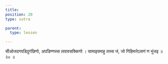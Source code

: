 ```yaml
---
title: 
position: 20
type: sutra

parent:
  type: lesson

---
```


सीओजदगपडिदुगंछिणो, अपडिण्णस्स लवावसक्किणो । 
सामाइयमाहु तस्स जं, जो गिहिमत्तेऽसणं ण भुंजइ ॥ २० ॥